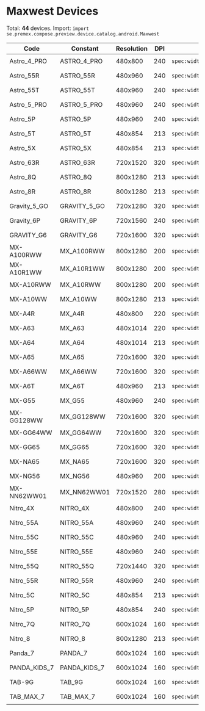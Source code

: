 # Maxwest Devices

Total: **44** devices. Import: `import se.premex.compose.preview.device.catalog.android.Maxwest`

| Code | Constant | Resolution | DPI | Compose Spec | Preview Usage |
|------|----------|------------|-----|-------------|---------------|
| Astro_4_PRO | ASTRO_4_PRO | 480x800 | 240 | `spec:width=480px,height=800px,dpi=240` | `@Preview(device = Maxwest.ASTRO_4_PRO)` |
| Astro_55R | ASTRO_55R | 480x960 | 240 | `spec:width=480px,height=960px,dpi=240` | `@Preview(device = Maxwest.ASTRO_55R)` |
| Astro_55T | ASTRO_55T | 480x960 | 240 | `spec:width=480px,height=960px,dpi=240` | `@Preview(device = Maxwest.ASTRO_55T)` |
| Astro_5_PRO | ASTRO_5_PRO | 480x960 | 240 | `spec:width=480px,height=960px,dpi=240` | `@Preview(device = Maxwest.ASTRO_5_PRO)` |
| Astro_5P | ASTRO_5P | 480x960 | 240 | `spec:width=480px,height=960px,dpi=240` | `@Preview(device = Maxwest.ASTRO_5P)` |
| Astro_5T | ASTRO_5T | 480x854 | 213 | `spec:width=480px,height=854px,dpi=213` | `@Preview(device = Maxwest.ASTRO_5T)` |
| Astro_5X | ASTRO_5X | 480x854 | 213 | `spec:width=480px,height=854px,dpi=213` | `@Preview(device = Maxwest.ASTRO_5X)` |
| Astro_63R | ASTRO_63R | 720x1520 | 320 | `spec:width=720px,height=1520px,dpi=320` | `@Preview(device = Maxwest.ASTRO_63R)` |
| Astro_8Q | ASTRO_8Q | 800x1280 | 213 | `spec:width=800px,height=1280px,dpi=213` | `@Preview(device = Maxwest.ASTRO_8Q)` |
| Astro_8R | ASTRO_8R | 800x1280 | 213 | `spec:width=800px,height=1280px,dpi=213` | `@Preview(device = Maxwest.ASTRO_8R)` |
| Gravity_5_GO | GRAVITY_5_GO | 720x1280 | 320 | `spec:width=720px,height=1280px,dpi=320` | `@Preview(device = Maxwest.GRAVITY_5_GO)` |
| Gravity_6P | GRAVITY_6P | 720x1560 | 240 | `spec:width=720px,height=1560px,dpi=240` | `@Preview(device = Maxwest.GRAVITY_6P)` |
| GRAVITY_G6 | GRAVITY_G6 | 720x1600 | 320 | `spec:width=720px,height=1600px,dpi=320` | `@Preview(device = Maxwest.GRAVITY_G6)` |
| MX-A100RWW | MX_A100RWW | 800x1280 | 200 | `spec:width=800px,height=1280px,dpi=200` | `@Preview(device = Maxwest.MX_A100RWW)` |
| MX-A10R1WW | MX_A10R1WW | 800x1280 | 200 | `spec:width=800px,height=1280px,dpi=200` | `@Preview(device = Maxwest.MX_A10R1WW)` |
| MX-A10RWW | MX_A10RWW | 800x1280 | 200 | `spec:width=800px,height=1280px,dpi=200` | `@Preview(device = Maxwest.MX_A10RWW)` |
| MX-A10WW | MX_A10WW | 800x1280 | 213 | `spec:width=800px,height=1280px,dpi=213` | `@Preview(device = Maxwest.MX_A10WW)` |
| MX-A4R | MX_A4R | 480x800 | 220 | `spec:width=480px,height=800px,dpi=220` | `@Preview(device = Maxwest.MX_A4R)` |
| MX-A63 | MX_A63 | 480x1014 | 220 | `spec:width=480px,height=1014px,dpi=220` | `@Preview(device = Maxwest.MX_A63)` |
| MX-A64 | MX_A64 | 480x1014 | 213 | `spec:width=480px,height=1014px,dpi=213` | `@Preview(device = Maxwest.MX_A64)` |
| MX-A65 | MX_A65 | 720x1600 | 320 | `spec:width=720px,height=1600px,dpi=320` | `@Preview(device = Maxwest.MX_A65)` |
| MX-A66WW | MX_A66WW | 720x1600 | 320 | `spec:width=720px,height=1600px,dpi=320` | `@Preview(device = Maxwest.MX_A66WW)` |
| MX-A6T | MX_A6T | 480x960 | 213 | `spec:width=480px,height=960px,dpi=213` | `@Preview(device = Maxwest.MX_A6T)` |
| MX-G55 | MX_G55 | 480x960 | 240 | `spec:width=480px,height=960px,dpi=240` | `@Preview(device = Maxwest.MX_G55)` |
| MX-GG128WW | MX_GG128WW | 720x1600 | 320 | `spec:width=720px,height=1600px,dpi=320` | `@Preview(device = Maxwest.MX_GG128WW)` |
| MX-GG64WW | MX_GG64WW | 720x1600 | 320 | `spec:width=720px,height=1600px,dpi=320` | `@Preview(device = Maxwest.MX_GG64WW)` |
| MX-GG65 | MX_GG65 | 720x1600 | 320 | `spec:width=720px,height=1600px,dpi=320` | `@Preview(device = Maxwest.MX_GG65)` |
| MX-NA65 | MX_NA65 | 720x1600 | 320 | `spec:width=720px,height=1600px,dpi=320` | `@Preview(device = Maxwest.MX_NA65)` |
| MX-NG56 | MX_NG56 | 480x960 | 200 | `spec:width=480px,height=960px,dpi=200` | `@Preview(device = Maxwest.MX_NG56)` |
| MX-NN62WW01 | MX_NN62WW01 | 720x1520 | 280 | `spec:width=720px,height=1520px,dpi=280` | `@Preview(device = Maxwest.MX_NN62WW01)` |
| Nitro_4X | NITRO_4X | 480x800 | 240 | `spec:width=480px,height=800px,dpi=240` | `@Preview(device = Maxwest.NITRO_4X)` |
| Nitro_55A | NITRO_55A | 480x960 | 240 | `spec:width=480px,height=960px,dpi=240` | `@Preview(device = Maxwest.NITRO_55A)` |
| Nitro_55C | NITRO_55C | 480x960 | 240 | `spec:width=480px,height=960px,dpi=240` | `@Preview(device = Maxwest.NITRO_55C)` |
| Nitro_55E | NITRO_55E | 480x960 | 240 | `spec:width=480px,height=960px,dpi=240` | `@Preview(device = Maxwest.NITRO_55E)` |
| Nitro_55Q | NITRO_55Q | 720x1440 | 320 | `spec:width=720px,height=1440px,dpi=320` | `@Preview(device = Maxwest.NITRO_55Q)` |
| Nitro_55R | NITRO_55R | 480x960 | 240 | `spec:width=480px,height=960px,dpi=240` | `@Preview(device = Maxwest.NITRO_55R)` |
| Nitro_5C | NITRO_5C | 480x854 | 213 | `spec:width=480px,height=854px,dpi=213` | `@Preview(device = Maxwest.NITRO_5C)` |
| Nitro_5P | NITRO_5P | 480x854 | 240 | `spec:width=480px,height=854px,dpi=240` | `@Preview(device = Maxwest.NITRO_5P)` |
| Nitro_7Q | NITRO_7Q | 600x1024 | 160 | `spec:width=600px,height=1024px,dpi=160` | `@Preview(device = Maxwest.NITRO_7Q)` |
| Nitro_8 | NITRO_8 | 800x1280 | 213 | `spec:width=800px,height=1280px,dpi=213` | `@Preview(device = Maxwest.NITRO_8)` |
| Panda_7 | PANDA_7 | 600x1024 | 160 | `spec:width=600px,height=1024px,dpi=160` | `@Preview(device = Maxwest.PANDA_7)` |
| PANDA_KIDS_7 | PANDA_KIDS_7 | 600x1024 | 160 | `spec:width=600px,height=1024px,dpi=160` | `@Preview(device = Maxwest.PANDA_KIDS_7)` |
| TAB-9G | TAB_9G | 600x1024 | 160 | `spec:width=600px,height=1024px,dpi=160` | `@Preview(device = Maxwest.TAB_9G)` |
| TAB_MAX_7 | TAB_MAX_7 | 600x1024 | 160 | `spec:width=600px,height=1024px,dpi=160` | `@Preview(device = Maxwest.TAB_MAX_7)` |

<!-- Generated automatically. Do not edit manually. -->
